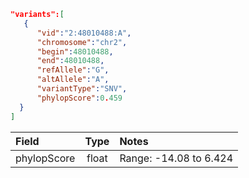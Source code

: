 ```json
"variants":[
   {
      "vid":"2:48010488:A",
      "chromosome":"chr2",
      "begin":48010488,
      "end":48010488,
      "refAllele":"G",
      "altAllele":"A",
      "variantType":"SNV",
      "phylopScore":0.459
  }
]  
```
| Field            | Type         | Notes                     |
|:-----------------|:------------:|:--------------------------|
| phylopScore      | float        | Range: -14.08 to 6.424    |
